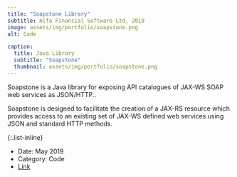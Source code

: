 ```yaml
---
title: "Soapstone Library"
subtitle: Alfa Financial Software Ltd, 2019
image: assets/img/portfolio/soapstone.png
alt: Code

caption:
  title: Java Library
  subtitle: "Soapstone"
  thumbnail: assets/img/portfolio/soapstone.png
---
```

Soapstone is a Java library for exposing API catalogues of JAX-WS SOAP web services as JSON/HTTP..<br>

Soapstone is designed to facilitate the creation of a JAX-RS resource which provides access 
to an existing set of JAX-WS defined web services using JSON and standard HTTP methods.

{:.list-inline}
- Date: May 2019
- Category: Code
- <a href="https://mvnrepository.com/artifact/org.alfasoftware/soapstone" target="_blank">Link</a>


